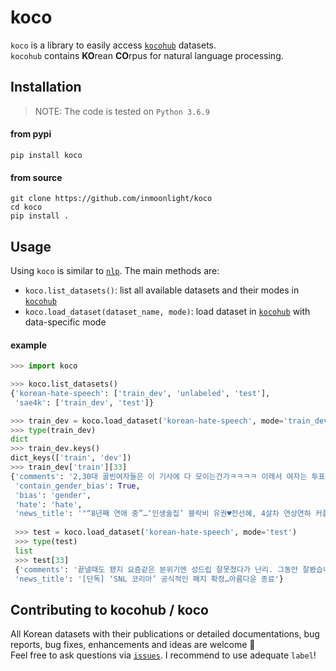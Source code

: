 # koco

`koco` is a library to easily access [`kocohub`](https://github.com/kocohub) datasets. <br>
`kocohub` contains **KO**rean **CO**rpus for natural language processing.

## Installation
> NOTE: The code is tested on `Python 3.6.9`

#### from pypi
```
pip install koco
```

#### from source
```
git clone https://github.com/inmoonlight/koco
cd koco
pip install .
```

## Usage
Using `koco` is similar to [`nlp`](https://github.com/huggingface/nlp). The main methods are:
- `koco.list_datasets()`: list all available datasets and their modes in [`kocohub`](https://github.com/kocohub)
- `koco.load_dataset(dataset_name, mode)`: load dataset in [`kocohub`](https://github.com/kocohub) with data-specific mode

#### example
```python
>>> import koco

>>> koco.list_datasets()
{'korean-hate-speech': ['train_dev', 'unlabeled', 'test'],
 'sae4k': ['train_dev', 'test']}

>>> train_dev = koco.load_dataset('korean-hate-speech', mode='train_dev')
>>> type(train_dev)
dict
>>> train_dev.keys()
dict_keys(['train', 'dev'])
>>> train_dev['train'][33]
{'comments': '2,30대 골빈여자들은 이 기사에 다 모이는건가ㅋㅋㅋㅋ 이래서 여자는 투표권 주면 안된다. 엠넷사전투표나 하고 살아야지 계집들은',
 'contain_gender_bias': True,
 'bias': 'gender',
 'hate': 'hate',
 'news_title': '"“8년째 연애 중”…‘인생술집’ 블락비 유권♥전선혜, 4살차 연상연하 커플"'}
 
 >>> test = koco.load_dataset('korean-hate-speech', mode='test')
 >>> type(test)
 list
 >>> test[33]
 {'comments': '끝낼때도 됐지 요즘같은 분위기엔 성드립 잘못쳤다가 난리. 그동안 잘봤습니다',
 'news_title': '[단독] ‘SNL 코리아’ 공식적인 폐지 확정…아름다운 종료'}
```

## Contributing to kocohub / koco

All Korean datasets with their publications or detailed documentations, bug reports, bug fixes, enhancements and ideas are welcome :tada: <br>
Feel free to ask questions via [`issues`](https://github.com/inmoonlight/koco/issues). I recommend to use adequate `label`!
